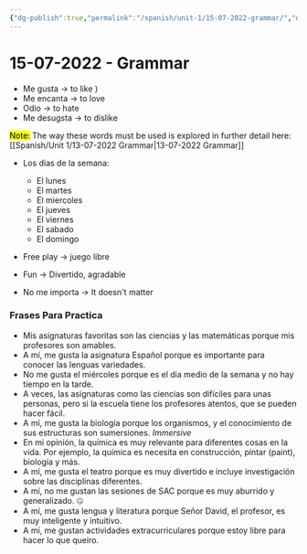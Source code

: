 ```yaml
---
{"dg-publish":true,"permalink":"/spanish/unit-1/15-07-2022-grammar/","dgHomeLink":true,"dgPassFrontmatter":true}
---
```


# 15-07-2022 - Grammar
- Me gusta → to like )
- Me encanta → to love
- Odio → to hate
- Me desugsta → to dislike

<mark class="Blue">Note:</mark> The way these words must be used is explored in further detail here: [[Spanish/Unit 1/13-07-2022 Grammar|13-07-2022 Grammar]]

- Los dias de la semana:
	- El lunes
	- El martes
	- El miercoles
	- El jueves
	- El viernes 
	- El sabado
	- El domingo

- Free play → juego libre
- Fun → Divertido, agradable
- No me importa → It doesn't matter
### Frases Para Practica

- Mis asignaturas favoritas son las ciencias y las matemáticas porque mis profesores son amables.
- A mí, me gusta la asignatura Español porque es importante para conocer las lenguas variedades. 
- No me gusta el miércoles porque es el dia medio de la semana y no hay tiempo en la tarde. 
- A veces, las asignaturas como las ciencias son difíciles para unas personas, pero si la escuela tiene los profesores atentos, que se pueden hacer fácil. 
- A mí, me gusta la biología porque los organismos, y el conocimiento de sus estructuras son sumersiones. *Immersive*
- En mi opinión, la química es muy relevante para diferentes cosas en la vida. Por ejemplo, la química es necesita en construcción, pintar (paint), biología y más. 
- A mí, me gusta el teatro porque es muy divertido e incluye investigación sobre las disciplinas diferentes.
- A mí, no me gustan las sesiones de SAC porque es muy aburrido y generalizado. 🤐
- A mí, me gusta lengua y literatura porque Señor David, el profesor, es muy inteligente y intuitivo.
- A mí, me gustan actividades extracurriculares porque estoy libre para hacer lo que queiro.